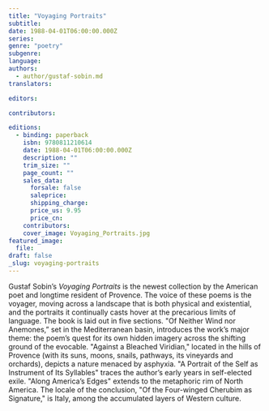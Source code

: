 ```yaml
---
title: "Voyaging Portraits"
subtitle:
date: 1988-04-01T06:00:00.000Z
series:
genre: "poetry"
subgenre:
language:
authors:
  - author/gustaf-sobin.md
translators:

editors:

contributors:

editions:
  - binding: paperback
    isbn: 9780811210614
    date: 1988-04-01T06:00:00.000Z
    description: ""
    trim_size: ""
    page_count: ""
    sales_data:
      forsale: false
      saleprice:
      shipping_charge:
      price_us: 9.95
      price_cn:
    contributors:
    cover_image: Voyaging_Portraits.jpg
featured_image:
  file:
draft: false
_slug: voyaging-portraits
---
```


Gustaf Sobin’s _Voyaging Portraits_ is the newest collection by the American poet and longtime resident of Provence. The voice of these poems is the voyager, moving across a landscape that is both physical and existential, and the portraits it continually casts hover at the precarious limits of language. The book is laid out in five sections. "Of Neither Wind nor Anemones,” set in the Mediterranean basin, introduces the work’s major theme: the poem’s quest for its own hidden imagery across the shifting ground of the evocable. "Against a Bleached Viridian," located in the hills of Provence (with its suns, moons, snails, pathways, its vineyards and orchards), depicts a nature menaced by asphyxia. "A Portrait of the Self as Instrument of Its Syllables" traces the author’s early years in self-elected exile. "Along America’s Edges" extends to the metaphoric rim of North America. The locale of the conclusion, "Of the Four-winged Cherubim as Signature," is Italy, among the accumulated layers of Western culture.

